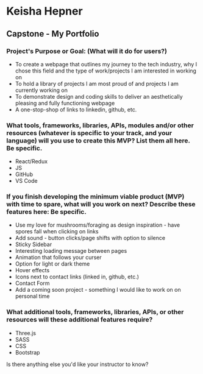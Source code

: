 # Keisha Hepner

## Capstone - My Portfolio

### Project's Purpose or Goal: (What will it do for users?)
* To create a webpage that outlines my journey to the tech industry, why I chose this field and the type of work/projects I am interested in working on
* To hold a library of projects I am most proud of and projects I am currently working on
* To demonstrate design and coding skills to deliver an aesthetically pleasing and fully functioning webpage
* A one-stop-shop of links to linkedin, github, etc.


### What tools, frameworks, libraries, APIs, modules and/or other resources (whatever is specific to your track, and your language) will you use to create this MVP? List them all here. Be specific.
* React/Redux
* JS
* GitHub
* VS Code

### If you finish developing the minimum viable product (MVP) with time to spare, what will you work on next? Describe these features here: Be specific.
* Use my love for mushrooms/foraging as design inspiration - have spores fall when clicking on links
* Add sound - button clicks/page shifts with option to silence
* Sticky Sidebar
* Interesting loading message between pages
* Animation that follows your curser
* Option for light or dark theme
* Hover effects
* Icons next to contact links (linked in, github, etc.)
* Contact Form
* Add a coming soon project - something I would like to work on on personal time


### What additional tools, frameworks, libraries, APIs, or other resources will these additional features require?
* Three.js
* SASS
* CSS
* Bootstrap


Is there anything else you'd like your instructor to know?

